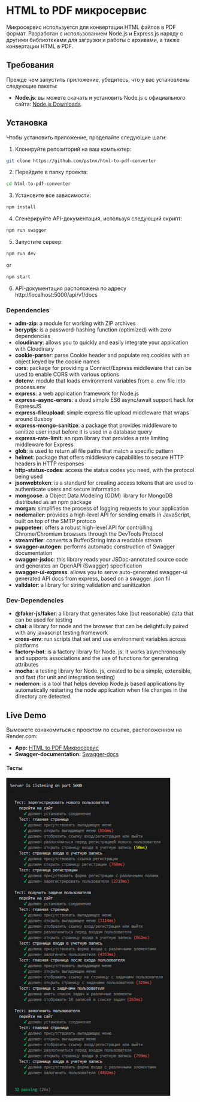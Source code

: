 # HTML to PDF микросервис

Микросервис используется для конвертации HTML файлов в PDF формат. Разработан с использованием Node.js и Express.js наряду с другими библиотеками для загрузки и работы с архивами, а также конвертации HTML в PDF.

## Требования

Прежде чем запустить приложение, убедитесь, что у вас установлены следующие пакеты:

- **Node.js**: вы можете скачать и установить Node.js с официального сайта: [Node.js Downloads](https://nodejs.org/en/download/).

## Установка

Чтобы установить приложение, проделайте следующие шаги:

1. Клонируйте репозиторий на ваш компьютер:

```bash
git clone https://github.com/pstnv/html-to-pdf-converter
```

2. Перейдите в папку проекта:

```bash
cd html-to-pdf-converter
```

3. Установите все зависимости:

```bash
npm install
```

4. Сгенерируйте API-документация, используя следующий скрипт:

```bash
npm run swagger
```

5. Запустите сервер:

```bash
npm run dev
```
or 
```bash
npm start
```

6. API-документация расположена по адресу http://localhost:5000/api/v1/docs

### Dependencies
- **adm-zip**: a module for working with ZIP archives
- **bcryptjs**: is a password-hashing function (optimized) with zero dependencies
- **cloudinary**: allows you to quickly and easily integrate your application with Cloudinary
- **cookie-parser**: parse Cookie header and populate req.cookies with an object keyed by the cookie names
- **cors**: package for providing a Connect/Express middleware that can be used to enable CORS with various options
- **dotenv**:  module that loads environment variables from a .env file into process.env
- **express**:  a web application framework for Node.js
- **express-async-errors**:  a dead simple ES6 async/await support hack for ExpressJS
- **express-fileupload**:  simple express file upload middleware that wraps around Busboy
- **express-mongo-sanitize**: a package that provides middleware to sanitize user input before it is used in a database query
- **express-rate-limit**: an npm library that provides a rate limiting middleware for Express
- **glob**: is used to return all file paths that match a specific pattern
- **helmet**: package that offers middleware capabilities to secure HTTP headers in HTTP responses
- **http-status-codes**: access the status codes you need, with the protocol being used
- **jsonwebtoken**: is a standard for creating access tokens that are used to authenticate users and secure information
- **mongoose**: a Object Data Modeling (ODM) library for MongoDB distributed as an npm package
- **morgan**: simplifies the process of logging requests to your application
- **nodemailer**:  provides a high-level API for sending emails in JavaScript, built on top of the SMTP protoco
- **puppeteer**: offers a robust high-level API for controlling Chrome/Chromium browsers through the DevTools Protocol
- **streamifier**: converts a Buffer/String into a readable stream
- **swagger-autogen**: performs automatic construction of Swagger documentation
- **swagger-jsdoc**: this library reads your JSDoc-annotated source code and generates an OpenAPI (Swagger) specification
- **swagger-ui-express**: allows you to serve auto-generated swagger-ui generated API docs from express, based on a swagger. json fil
- **validator**: a library for string validation and sanitization
### Dev-Dependencies
- **@faker-js/faker**: a library that generates fake (but reasonable) data that can be used for testing
- **chai**: a library for node and the browser that can be delightfully paired with any javascript testing framework
- **cross-env**: run scripts that set and use environment variables across platforms
- **factory-bot**: is a factory library for Node. js. It works asynchronously and supports associations and the use of functions for generating attributes
- **mocha**: a testing library for Node. js, created to be a simple, extensible, and fast (for unit and integration testing)
- **nodemon**: is a tool that helps develop Node.js based applications by automatically restarting the node application when file changes in the directory are detected.

## Live Demo

Выможете ознакомиться с проектом по ссылке, расположенном на Render.com:

- **App:** [HTML to PDF Микросервис](https://html-to-pdf-converter-rus.onrender.com)
- **Swagger-documentation:** [Swagger-docs](http://localhost:5000/api/v1/docs/)

#### Тесты

<img src="public/assets/tests/tests log_rus.png" alt="Test Documentation" />